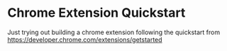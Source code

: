# Chrome Extension Quickstart

Just trying out building a chrome extension following the quickstart from https://developer.chrome.com/extensions/getstarted
